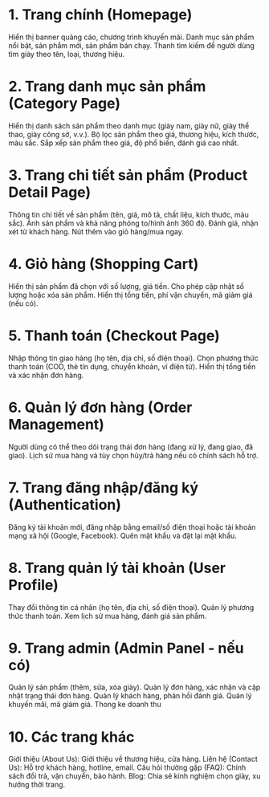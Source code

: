 # 1. Trang chính (Homepage)
Hiển thị banner quảng cáo, chương trình khuyến mãi.
Danh mục sản phẩm nổi bật, sản phẩm mới, sản phẩm bán chạy.
Thanh tìm kiếm để người dùng tìm giày theo tên, loại, thương hiệu.
# 2. Trang danh mục sản phẩm (Category Page)
Hiển thị danh sách sản phẩm theo danh mục (giày nam, giày nữ, giày thể thao, giày công sở, v.v.).
Bộ lọc sản phẩm theo giá, thương hiệu, kích thước, màu sắc.
Sắp xếp sản phẩm theo giá, độ phổ biến, đánh giá cao nhất.
# 3. Trang chi tiết sản phẩm (Product Detail Page)
Thông tin chi tiết về sản phẩm (tên, giá, mô tả, chất liệu, kích thước, màu sắc).
Ảnh sản phẩm và khả năng phóng to/hình ảnh 360 độ.
Đánh giá, nhận xét từ khách hàng.
Nút thêm vào giỏ hàng/mua ngay.
# 4. Giỏ hàng (Shopping Cart)
Hiển thị sản phẩm đã chọn với số lượng, giá tiền.
Cho phép cập nhật số lượng hoặc xóa sản phẩm.
Hiển thị tổng tiền, phí vận chuyển, mã giảm giá (nếu có).
# 5. Thanh toán (Checkout Page)
Nhập thông tin giao hàng (họ tên, địa chỉ, số điện thoại).
Chọn phương thức thanh toán (COD, thẻ tín dụng, chuyển khoản, ví điện tử).
Hiển thị tổng tiền và xác nhận đơn hàng.
# 6. Quản lý đơn hàng (Order Management)
Người dùng có thể theo dõi trạng thái đơn hàng (đang xử lý, đang giao, đã giao).
Lịch sử mua hàng và tùy chọn hủy/trả hàng nếu có chính sách hỗ trợ.
# 7. Trang đăng nhập/đăng ký (Authentication)
Đăng ký tài khoản mới, đăng nhập bằng email/số điện thoại hoặc tài khoản mạng xã hội (Google, Facebook).
Quên mật khẩu và đặt lại mật khẩu.
# 8. Trang quản lý tài khoản (User Profile)
Thay đổi thông tin cá nhân (họ tên, địa chỉ, số điện thoại).
Quản lý phương thức thanh toán.
Xem lịch sử mua hàng, đánh giá sản phẩm.
# 9. Trang admin (Admin Panel - nếu có)
Quản lý sản phẩm (thêm, sửa, xóa giày).
Quản lý đơn hàng, xác nhận và cập nhật trạng thái đơn hàng.
Quản lý khách hàng, phản hồi đánh giá.
Quản lý khuyến mãi, mã giảm giá.
Thong ke doanh thu 
# 10. Các trang khác
Giới thiệu (About Us): Giới thiệu về thương hiệu, cửa hàng.
Liên hệ (Contact Us): Hỗ trợ khách hàng, hotline, email.
Câu hỏi thường gặp (FAQ): Chính sách đổi trả, vận chuyển, bảo hành.
Blog: Chia sẻ kinh nghiệm chọn giày, xu hướng thời trang.